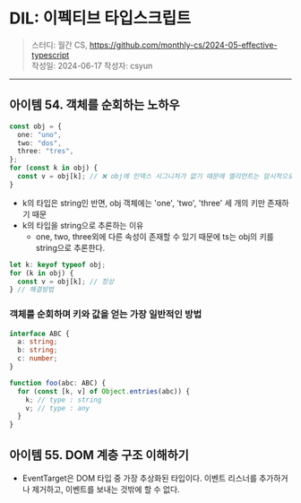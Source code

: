 # DIL: 이펙티브 타입스크립트

> 스터디: 월간 CS, https://github.com/monthly-cs/2024-05-effective-typescript  
> 작성일: 2024-06-17
> 작성자: csyun

--- 

## 아이템 54. 객체를 순회하는 노하우

```typescript
const obj = {
  one: "uno",
  two: "dos",
  three: "tres",
};
for (const k in obj) {
  const v = obj[k]; // ❌ obj에 인덱스 시그니처가 없기 때문에 엘리먼트는 암시적으로 'any' 타입입니다.
}
```

- k의 타입은 string인 반면, obj 객체에는 'one', 'two', 'three' 세 개의 키만 존재하기 때문
- k의 타입을 string으로 추론하는 이유
    - one, two, three외에 다른 속성이 존재할 수 있기 때문에 ts는 obj의 키를 string으로 추론한다.

```typescript
let k: keyof typeof obj;
for (k in obj) {
  const v = obj[k]; // 정상
} // 해결방법
```

### 객체를 순회하며 키와 값을 얻는 가장 일반적인 방법

```typescript
interface ABC {
  a: string;
  b: string;
  c: number;
}

function foo(abc: ABC) {
  for (const [k, v] of Object.entries(abc)) {
    k; // type : string
    v; // type : any
  }
}
```

## 아이템 55. DOM 계층 구조 이해하기

- EventTarget은 DOM 타입 중 가장 추상화된 타입이다. 이벤트 리스너를 추가하거나 제거하고, 이벤트를 보내는 것밖에 할 수 없다.
